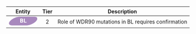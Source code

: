 |Entity|Tier|Description              |
|:----:|:----:|------------------------------|
|![BL](images/icons/BL_tier2.png) | 2 | Role of WDR90 mutations in BL requires confirmation|

